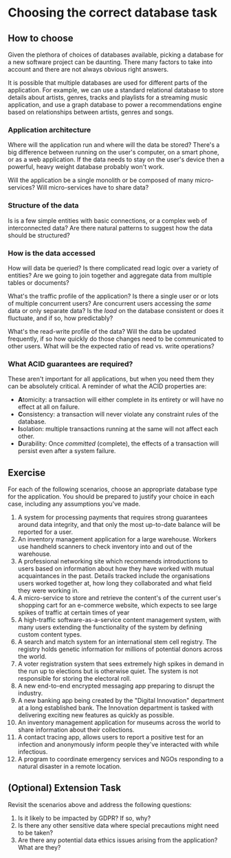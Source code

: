 # Choosing the correct database task

## How to choose

Given the plethora of choices of databases available, picking a database for a new software project can be daunting. There many factors to take into account and there are not always obvious right answers.

It is possible that multiple databases are used for different parts of the application. For example, we can use a standard relational database to store details about artists, genres, tracks and playlists for a streaming music application, and use a graph database to power a recommendations engine based on relationships between artists, genres and songs.

### Application architecture

Where will the application run and where will the data be stored? There's a big difference between running on the user's computer, on a smart phone, or as a web application. If the data needs to stay on the user's device then a powerful, heavy weight database probably won't work.

Will the application be a single monolith or be composed of many micro-services? Will micro-services have to share data?

### Structure of the data

Is is a few simple entities with basic connections, or a complex web of interconnected data? Are there natural patterns to suggest how the data should be structured?

### How is the data accessed

How will data be queried? Is there complicated read logic over a variety of entities? Are we going to join together and aggregate data from multiple tables or documents?

What's the traffic profile of the application? Is there a single user or or lots of multiple concurrent users? Are concurrent users accessing the _same_ data or only separate data? Is the _load_ on the database consistent or does it fluctuate, and if so, how predictably?

What's the read-write profile of the data? Will the data be updated frequently, if so how quickly do those changes need to be communicated to other users. What will be the expected ratio of read vs. write operations?

### What ACID guarantees are required?

These aren't important for all applications, but when you need them they can be absolutely critical. A reminder of what the ACID properties are:

- **A**tomicity: a transaction will either complete in its entirety or will have no effect at all on failure.
- **C**onsistency: a transaction will never violate any constraint rules of the database.
- **I**solation: multiple transactions running at the same will not affect each other.
- **D**urability: Once _committed_ (complete), the effects of a transaction will persist even after a system failure.

## Exercise

For each of the following scenarios, choose an appropriate database type for the application. You should be prepared to justify your choice in each case, including any assumptions you've made.

1. A system for processing payments that requires strong guarantees around data integrity, and that only the most up-to-date balance will be reported for a user.
2. An inventory management application for a large warehouse. Workers use handheld scanners to check inventory into and out of the warehouse.
3. A professional networking site which recommends introductions to users based on information about how they have worked with mutual acquaintances in the past. Details tracked include the organisations users worked together at, how long they collaborated and what field they were working in.
4. A micro-service to store and retrieve the content's of the current user's shopping cart for an e-commerce website, which expects to see large spikes of traffic at certain times of year
5. A high-traffic software-as-a-service content management system, with many users extending the functionality of the system by defining custom content types.
6. A search and match system for an international stem cell registry. The registry holds genetic information for millions of potential donors across the world.
7. A voter registration system that sees extremely high spikes in demand in the run up to elections but is otherwise quiet. The system is not responsible for storing the electoral roll.
8. A new end-to-end encrypted messaging app preparing to disrupt the industry.
9. A new banking app being created by the "Digital Innovation" department at a long established bank. The Innovation department is tasked with delivering exciting new features as quickly as possible.
10. An inventory management application for museums across the world to share information about their collections.
11. A contact tracing app, allows users to report a positive test for an infection and anonymously inform people they've interacted with while infectious.
12. A program to coordinate emergency services and NGOs responding to a natural disaster in a remote location.

## (Optional) Extension Task

Revisit the scenarios above and address the following questions:

1. Is it likely to be impacted by GDPR? If so, why?
2. Is there any other sensitive data where special precautions might need to be taken?
3. Are there any potential data ethics issues arising from the application? What are they?

